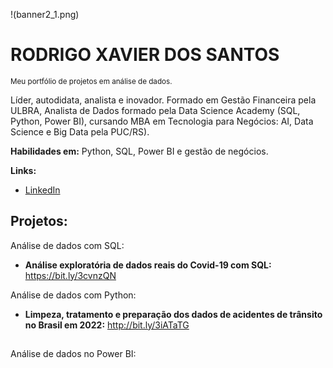 !(banner2_1.png)

# RODRIGO XAVIER DOS SANTOS
<sub>Meu portfólio de projetos em análise de dados.</sub>

Líder, autodidata, analista e inovador. Formado em Gestão Financeira pela ULBRA, Analista de Dados formado pela Data Science Academy (SQL, Python, Power BI), cursando MBA em Tecnologia para Negócios: AI, Data Science e Big Data pela PUC/RS).

**Habilidades em:** Python, SQL, Power BI e gestão de negócios.

**Links:**
* [LinkedIn](https://www.linkedin.com/in/rodrigo-xavier-dos-santos-75174110a/)



## Projetos:
Análise de dados com SQL:

* **Análise exploratória de dados reais do Covid-19 com SQL:** https://bit.ly/3cvnzQN

Análise de dados com Python:

* **Limpeza, tratamento e preparação dos dados de acidentes de trânsito no Brasil em 2022:** http://bit.ly/3iATaTG

##

Análise de dados no Power BI:

##


